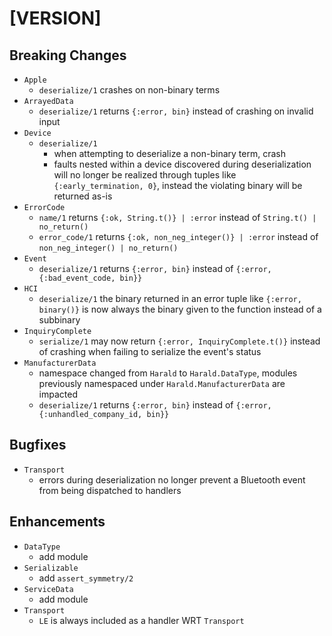 # [VERSION]

## Breaking Changes

- `Apple`
  - `deserialize/1` crashes on non-binary terms
- `ArrayedData`
  - `deserialize/1` returns `{:error, bin}` instead of crashing on invalid input
- `Device`
  - `deserialize/1`
    - when attempting to deserialize a non-binary term, crash
    - faults nested within a device discovered during deserialization will no
      longer be realized through tuples like `{:early_termination, 0}`, instead
      the violating binary will be returned as-is
- `ErrorCode`
  - `name/1` returns `{:ok, String.t()} | :error` instead of
    `String.t() | no_return()`
  - `error_code/1` returns `{:ok, non_neg_integer()} | :error` instead of
    `non_neg_integer() | no_return()`
- `Event`
  - `deserialize/1` returns `{:error, bin}` instead of
    `{:error, {:bad_event_code, bin}}`
- `HCI`
  - `deserialize/1` the binary returned in an error tuple like
    `{:error, binary()}` is now always the binary given to the function instead
    of a subbinary
- `InquiryComplete`
  - `serialize/1` may now return `{:error, InquiryComplete.t()}` instead of
    crashing when failing to serialize the event's status
- `ManufacturerData`
  - namespace changed from `Harald` to `Harald.DataType`, modules previously
    namespaced under `Harald.ManufacturerData` are impacted
  - `deserialize/1` returns `{:error, bin}` instead of
    `{:error, {:unhandled_company_id, bin}}`

## Bugfixes

- `Transport`
  - errors during deserialization no longer prevent a Bluetooth event from being
    dispatched to handlers

## Enhancements

- `DataType`
  - add module
- `Serializable`
  - add `assert_symmetry/2`
- `ServiceData`
  - add module
- `Transport`
  - `LE` is always included as a handler WRT `Transport`
